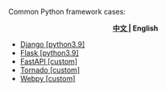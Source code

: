 Common Python framework cases:

<p align="center"><b> <a href="./readme.md"> 中文 </a> | English </b></p>

- [Django [python3.9]](./django/src)
- [Flask [python3.9]](./flask/src)
- [FastAPI [custom]](./fastapi/src)
- [Tornado [custom]](./tornado/src)
- [Webpy [custom]](./webpy/src)